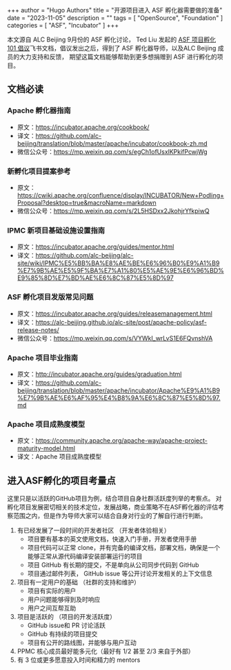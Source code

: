 +++
author = "Hugo Authors"
title = "开源项目进入 ASF 孵化器需要做的准备"
date = "2023-11-05"
description = ""
tags = [
    "OpenSource",
    "Foundation" 
]
categories = [
    "ASF",
    "Incubator"
]
+++

本文源自 ALC Beijing 9月份的 ASF 孵化讨论， Ted Liu 发起的 [ASF 项目孵化 101 倡议](https://kaiyuanshe.feishu.cn/docx/AVykdYCNUothfuxDnwJclwPrn0d)飞书文档，倡议发出之后，得到了 ASF 孵化器导师，以及ALC Beijing 成员的大力支持和反馈， 期望这篇文档能够帮助到更多想捐赠到 ASF 进行孵化的项目。  

## 文档必读

### Apache 孵化器指南

* 原文：https://incubator.apache.org/cookbook/
* 译文：https://github.com/alc-beijing/translation/blob/master/apache/incubator/cookbook-zh.md
* 微信公众号：https://mp.weixin.qq.com/s/egCh1ofUsxlKPkifPcwjWg

### 新孵化项目提案参考

* 原文：https://cwiki.apache.org/confluence/display/INCUBATOR/New+Podling+Proposal?desktop=true&macroName=markdown
* 微信公众号：https://mp.weixin.qq.com/s/2L5HSDxx2JkohjrYfkpiwQ

### IPMC 新项目基础设施设置指南

* 原文：https://incubator.apache.org/guides/mentor.html
* 译文：https://github.com/alc-beijing/alc-site/wiki/IPMC%E5%BB%BA%E8%AE%BE%E6%96%B0%E9%A1%B9%E7%9B%AE%E5%9F%BA%E7%A1%80%E5%AE%9E%E6%96%BD%E9%85%8D%E7%BD%AE%E6%8C%87%E5%8D%97

### ASF 孵化项目发版常见问题

* 原文：https://incubator.apache.org/guides/releasemanagement.html
* 译文：https://alc-beijing.github.io/alc-site/post/apache-policy/asf-release-notes/
* 微信公众号：https://mp.weixin.qq.com/s/VYWkI_wrLvS1E6FQvnshVA

### Apache 项目毕业指南

* 原文：http://incubator.apache.org/guides/graduation.html
* 译文：https://github.com/alc-beijing/translation/blob/master/apache/incubator/Apache%E9%A1%B9%E7%9B%AE%E6%AF%95%E4%B8%9A%E6%8C%87%E5%8D%97.md

### Apache 项目成熟度模型

* 原文：https://community.apache.org/apache-way/apache-project-maturity-model.html
* 译文：Apache 项目成熟度模型

## 进入ASF孵化的项目考量点

这里只是以活跃的GitHub项目为例，结合项目自身社群活跃度列举的考察点。 对孵化项目发展密切相关的技术定位，发展战略，商业策略不在ASF孵化器的评估考察范围之内，但是作为导师大家可以结合自身对行业的了解自行进行判断。

1. 有已经发展了一段时间的开发者社区 （开发者体验相关）
   * 项目要有基本的英文使用文档，快速入门手册，开发者使用手册
   * 项目代码可以正常 clone，并有完备的编译文档，部署文档，确保是一个能够正常从源代码编译安装部署运行的项目
   * 项目 GitHub 有长期的提交，不是单向从公司同步代码到 GitHub
   * 项目通过邮件列表， GitHub issue 等公开讨论开发相关的上下文信息
2. 项目有一定用户的基础 （社群的支持和维护）
   * 项目有实际的用户
   * 用户问题能够得到及时响应
   * 用户之间互帮互助
3. 项目是活跃的 （项目的开发活跃度）
   * GitHub issue和 PR 讨论活跃
   * GitHub 有持续的项目提交
   * 项目有公开的路线图，并能够与用户互动
4. PPMC 核心成员最好能多元化（最好有 1/2 甚至 2/3 来自于外部）
5. 有 3 位或更多愿意投入时间和精力的 mentors

